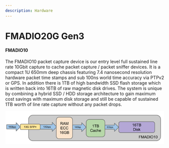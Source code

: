 ```yaml
---
description: Hardware
---
```


# FMADIO20G Gen3

#### FMADIO10

The FMADIO10 packet capture device is our entry level full sustained line rate 10Gbit capture to cache packet capture / packet sniffer devices. It is a compact 1U 650mm deep chassis featuring 7.4 nanosecond resolution hardware packet time stamps and sub 100ns world time accuracy via PTPv2 or GPS. In addition there is 1TB of high bandwidth SSD flash storage which is written back into 16TB of raw magnetic disk drives. The system is unique by combining a hybrid SSD / HDD storage architecture to gain maximum cost savings with maximum disk storage and still be capable of sustained 1TB worth of line rate capture without any packet drops.



![](.gitbook/assets/image%20%281%29%20%281%29%20%281%29.png)





